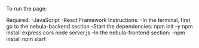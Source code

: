 To run the page:
  
Required:
  -JavaScript
  -React Framework
Instructions:
  -In the terminal, first go to the nebula-backend section
  -Start the dependencies: npm init -y
    npm install express cors
    node server.js
  -In the nebula-frontend section:
    -npm install
     npm start

